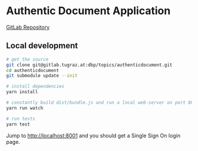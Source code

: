 # Authentic Document Application

[GitLab Repository](https://gitlab.tugraz.at/dbp/topics/authenticdocument)

## Local development

```bash
# get the source
git clone git@gitlab.tugraz.at:dbp/topics/authenticdocument.git
cd authenticdocument
git submodule update --init

# install dependencies
yarn install

# constantly build dist/bundle.js and run a local web-server on port 8001 
yarn run watch

# run tests
yarn test
```

Jump to <http://localhost:8001> and you should get a Single Sign On login page.